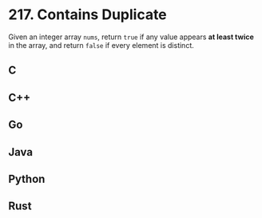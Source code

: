 # 217. Contains Duplicate

Given an integer array `nums`, return `true` if any value appears **at least twice** in the array, and return `false` if every element is distinct.

## C

## C++

## Go

## Java

## Python

## Rust
